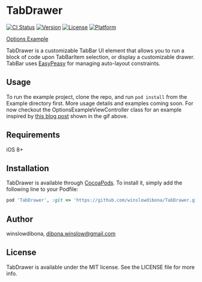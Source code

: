# TabDrawer

[![CI Status](http://img.shields.io/travis/winslowdibona/TabDrawer.svg?style=flat)](https://travis-ci.org/winslowdibona/TabDrawer)
[![Version](https://img.shields.io/cocoapods/v/TabDrawer.svg?style=flat)](http://cocoapods.org/pods/TabDrawer)
[![License](https://img.shields.io/cocoapods/l/TabDrawer.svg?style=flat)](http://cocoapods.org/pods/TabDrawer)
[![Platform](https://img.shields.io/cocoapods/p/TabDrawer.svg?style=flat)](http://cocoapods.org/pods/TabDrawer)

[Options Example](https://github.com/winslowdibona/TabDrawer/blob/master/options_example.gif)


TabDrawer is a customizable TabBar UI element that allows you to run a block of code upon TabBarItem selection, or display a customizable drawer. TabBar uses [EasyPeasy](https://github.com/nakiostudio/EasyPeasy) for managing auto-layout constraints. 

## Usage

To run the example project, clone the repo, and run `pod install` from the Example directory first.
More usage details and examples coming soon. For now checkout the OptionsExampleViewController class for an example inspired by [this blog post](http://scottjensen.design/2016/04/designing-an-alternative-to-the-hamburger-menu/?utm_campaign=iOS%2BDev%2BWeekly&utm_medium=email&utm_source=iOS_Dev_Weekly_Issue_247) shown in the gif above.

## Requirements

iOS 8+

## Installation

TabDrawer is available through [CocoaPods](http://cocoapods.org). To install
it, simply add the following line to your Podfile:

```ruby
pod 'TabDrawer', :git => 'https://github.com/winslowdibona/TabDrawer.git' 
```

## Author

winslowdibona, dibona.winslow@gmail.com

## License

TabDrawer is available under the MIT license. See the LICENSE file for more info.
